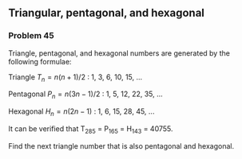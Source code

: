 ﻿## Triangular, pentagonal, and hexagonal
### Problem 45

Triangle, pentagonal, and hexagonal numbers are generated by the following formulae:

Triangle $T_n=n(n+1)/2$ : 1, 3, 6, 10, 15, ...

Pentagonal $P_n=n(3n−1)/2$ : 1, 5, 12, 22, 35, ...

Hexagonal $H_n=n(2n−1)$ : 1, 6, 15, 28, 45, ...

It can be verified that T<sub>285</sub> = P<sub>165</sub> = H<sub>143</sub> = 40755.

Find the next triangle number that is also pentagonal and hexagonal.